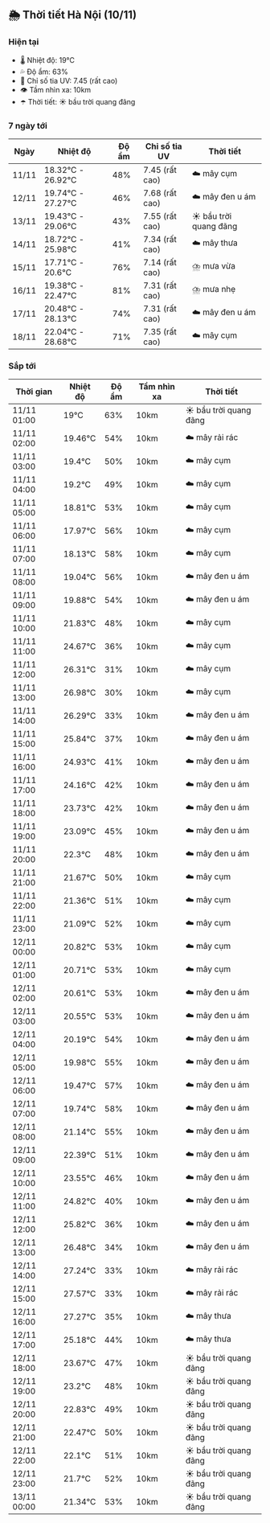 ## 🌦️ Thời tiết Hà Nội (10/11)

### Hiện tại

- 🌡️ Nhiệt độ: 19℃
- 💦 Độ ẩm: 63%
- 🌟 Chỉ số tia UV: 7.45 (rất cao)
- 👁️ Tầm nhìn xa: 10km
- ☂️ Thời tiết: ☀️ bầu trời quang đãng

### 7 ngày tới

| Ngày | Nhiệt độ | Độ ẩm | Chỉ số tia UV | Thời tiết |
| --- | --- | --- | --- | --- |
| 11/11 | 18.32℃ - 26.92℃ | 48% | 7.45 (rất cao) | ☁️ mây cụm |
| 12/11 | 19.74℃ - 27.27℃ | 46% | 7.68 (rất cao) | ☁️ mây đen u ám |
| 13/11 | 19.43℃ - 29.06℃ | 43% | 7.55 (rất cao) | ☀️ bầu trời quang đãng |
| 14/11 | 18.72℃ - 25.98℃ | 41% | 7.34 (rất cao) | ☁️ mây thưa |
| 15/11 | 17.71℃ - 20.6℃ | 76% | 7.14 (rất cao) | ⛈️ mưa vừa |
| 16/11 | 19.38℃ - 22.47℃ | 81% | 7.31 (rất cao) | ⛈️ mưa nhẹ |
| 17/11 | 20.48℃ - 28.13℃ | 74% | 7.31 (rất cao) | ☁️ mây đen u ám |
| 18/11 | 22.04℃ - 28.68℃ | 71% | 7.35 (rất cao) | ☁️ mây cụm |

### Sắp tới

| Thời gian | Nhiệt độ | Độ ẩm | Tầm nhìn xa | Thời tiết |
| --- | --- | --- | --- | --- |
| 11/11 01:00 | 19℃ | 63% | 10km | ☀️ bầu trời quang đãng |
| 11/11 02:00 | 19.46℃ | 54% | 10km | ☁️ mây rải rác |
| 11/11 03:00 | 19.4℃ | 50% | 10km | ☁️ mây cụm |
| 11/11 04:00 | 19.2℃ | 49% | 10km | ☁️ mây cụm |
| 11/11 05:00 | 18.81℃ | 53% | 10km | ☁️ mây cụm |
| 11/11 06:00 | 17.97℃ | 56% | 10km | ☁️ mây cụm |
| 11/11 07:00 | 18.13℃ | 58% | 10km | ☁️ mây cụm |
| 11/11 08:00 | 19.04℃ | 56% | 10km | ☁️ mây đen u ám |
| 11/11 09:00 | 19.88℃ | 54% | 10km | ☁️ mây đen u ám |
| 11/11 10:00 | 21.83℃ | 48% | 10km | ☁️ mây cụm |
| 11/11 11:00 | 24.67℃ | 36% | 10km | ☁️ mây cụm |
| 11/11 12:00 | 26.31℃ | 31% | 10km | ☁️ mây cụm |
| 11/11 13:00 | 26.98℃ | 30% | 10km | ☁️ mây cụm |
| 11/11 14:00 | 26.29℃ | 33% | 10km | ☁️ mây đen u ám |
| 11/11 15:00 | 25.84℃ | 37% | 10km | ☁️ mây đen u ám |
| 11/11 16:00 | 24.93℃ | 41% | 10km | ☁️ mây đen u ám |
| 11/11 17:00 | 24.16℃ | 42% | 10km | ☁️ mây đen u ám |
| 11/11 18:00 | 23.73℃ | 42% | 10km | ☁️ mây đen u ám |
| 11/11 19:00 | 23.09℃ | 45% | 10km | ☁️ mây đen u ám |
| 11/11 20:00 | 22.3℃ | 48% | 10km | ☁️ mây đen u ám |
| 11/11 21:00 | 21.67℃ | 50% | 10km | ☁️ mây cụm |
| 11/11 22:00 | 21.36℃ | 51% | 10km | ☁️ mây cụm |
| 11/11 23:00 | 21.09℃ | 52% | 10km | ☁️ mây cụm |
| 12/11 00:00 | 20.82℃ | 53% | 10km | ☁️ mây cụm |
| 12/11 01:00 | 20.71℃ | 53% | 10km | ☁️ mây cụm |
| 12/11 02:00 | 20.61℃ | 53% | 10km | ☁️ mây đen u ám |
| 12/11 03:00 | 20.55℃ | 53% | 10km | ☁️ mây đen u ám |
| 12/11 04:00 | 20.19℃ | 54% | 10km | ☁️ mây đen u ám |
| 12/11 05:00 | 19.98℃ | 55% | 10km | ☁️ mây đen u ám |
| 12/11 06:00 | 19.47℃ | 57% | 10km | ☁️ mây đen u ám |
| 12/11 07:00 | 19.74℃ | 58% | 10km | ☁️ mây đen u ám |
| 12/11 08:00 | 21.14℃ | 55% | 10km | ☁️ mây đen u ám |
| 12/11 09:00 | 22.39℃ | 51% | 10km | ☁️ mây đen u ám |
| 12/11 10:00 | 23.55℃ | 46% | 10km | ☁️ mây đen u ám |
| 12/11 11:00 | 24.82℃ | 40% | 10km | ☁️ mây đen u ám |
| 12/11 12:00 | 25.82℃ | 36% | 10km | ☁️ mây đen u ám |
| 12/11 13:00 | 26.48℃ | 34% | 10km | ☁️ mây đen u ám |
| 12/11 14:00 | 27.24℃ | 33% | 10km | ☁️ mây rải rác |
| 12/11 15:00 | 27.57℃ | 33% | 10km | ☁️ mây rải rác |
| 12/11 16:00 | 27.27℃ | 35% | 10km | ☁️ mây thưa |
| 12/11 17:00 | 25.18℃ | 44% | 10km | ☁️ mây thưa |
| 12/11 18:00 | 23.67℃ | 47% | 10km | ☀️ bầu trời quang đãng |
| 12/11 19:00 | 23.2℃ | 48% | 10km | ☀️ bầu trời quang đãng |
| 12/11 20:00 | 22.83℃ | 49% | 10km | ☀️ bầu trời quang đãng |
| 12/11 21:00 | 22.47℃ | 50% | 10km | ☀️ bầu trời quang đãng |
| 12/11 22:00 | 22.1℃ | 51% | 10km | ☀️ bầu trời quang đãng |
| 12/11 23:00 | 21.7℃ | 52% | 10km | ☀️ bầu trời quang đãng |
| 13/11 00:00 | 21.34℃ | 53% | 10km | ☀️ bầu trời quang đãng |
